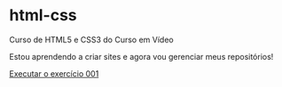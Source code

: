 # html-css
 Curso de HTML5 e CSS3 do Curso em Vídeo

 Estou aprendendo a criar sites e agora vou gerenciar meus repositórios!

 <a href="https://lipegmoreira.github.io/html-css/exercicios/ex001/index.html">Executar o exercício 001</a>

